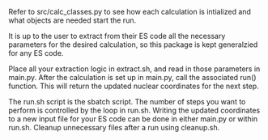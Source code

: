 Refer to src/calc_classes.py to see how each calculation is 
intialized and what objects are needed start the run.

It is up to the user to extract from their ES code all the 
necessary parameters for the desired calculation, so this
package is kept generalzied for any ES code.

Place all your extraction logic in extract.sh, and read in 
those parameters in main.py. After the calculation is set up
in main.py, call the associated run() function. This will
return the updated nuclear coordinates for the next step.

The run.sh script is the sbatch script. The number of steps 
you want to perform is controlled by the loop in run.sh. Writing 
the updated coordinates to a new input file for your ES code can 
be done in either main.py or within run.sh. Cleanup unnecessary
files after a run using cleanup.sh.
